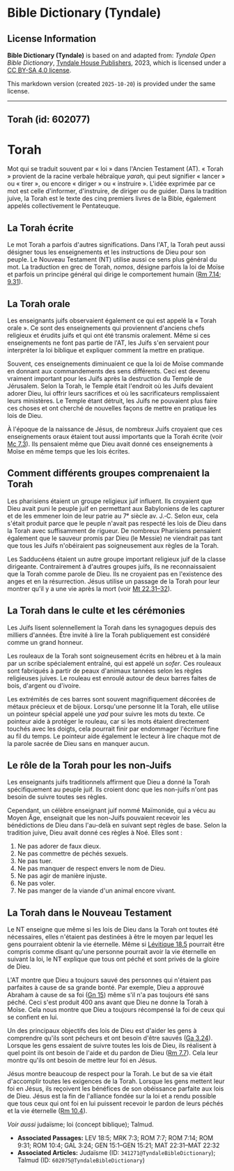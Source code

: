 # Bible Dictionary (Tyndale)

## License Information

**Bible Dictionary (Tyndale)** is based on and adapted from: _Tyndale Open Bible Dictionary_, [Tyndale House Publishers](https://tyndaleopenresources.com/), 2023, which is licensed under a [CC BY-SA 4.0 license](https://creativecommons.org/licenses/by-sa/4.0/legalcode.en).

This markdown version (created `2025-10-20`) is provided under the same license.



--------------------------------

## Torah (id: 602077)

Torah
=====

Mot qui se traduit souvent par « loi » dans l'Ancien Testament (AT). « Torah » provient de la racine verbale hébraïque *yarah*, qui peut signifier « lancer » ou « tirer », ou encore « diriger » ou « instruire ». L'idée exprimée par ce mot est celle d'informer, d'instruire, de diriger ou de guider. Dans la tradition juive, la Torah est le texte des cinq premiers livres de la Bible, également appelés collectivement le Pentateuque.

La Torah écrite
---------------

Le mot Torah a parfois d'autres significations. Dans l'AT, la Torah peut aussi désigner tous les enseignements et les instructions de Dieu pour son peuple. Le Nouveau Testament (NT) utilise aussi ce sens plus général du mot. La traduction en grec de Torah, *nomos*, désigne parfois la loi de Moïse et parfois un principe général qui dirige le comportement humain ([Rm 7\.14](https://ref.ly/Rom7:14); [9\.31](https://ref.ly/Rom9:31)).

**La Torah orale**
------------------

Les enseignants juifs observaient également ce qui est appelé la « Torah orale ». Ce sont des enseignements qui proviennent d'anciens chefs religieux et érudits juifs et qui ont été transmis oralement. Même si ces enseignements ne font pas partie de l'AT, les Juifs s'en servaient pour interpréter la loi biblique et expliquer comment la mettre en pratique.

Souvent, ces enseignements diminuaient ce que la loi de Moïse commande en donnant aux commandements des sens différents. Ceci est devenu vraiment important pour les Juifs après la destruction du Temple de Jérusalem. Selon la Torah, le Temple était l'endroit où les Juifs devaient adorer Dieu, lui offrir leurs sacrifices et où les sacrificateurs remplissaient leurs ministères. Le Temple étant détruit, les Juifs ne pouvaient plus faire ces choses et ont cherché de nouvelles façons de mettre en pratique les lois de Dieu.

À l'époque de la naissance de Jésus, de nombreux Juifs croyaient que ces enseignements oraux étaient tout aussi importants que la Torah écrite (voir [Mc 7\.3](https://ref.ly/Mark7:3)). Ils pensaient même que Dieu avait donné ces enseignements à Moïse en même temps que les lois écrites.

Comment différents groupes comprenaient la Torah
------------------------------------------------

Les pharisiens étaient un groupe religieux juif influent. Ils croyaient que Dieu avait puni le peuple juif en permettant aux Babyloniens de les capturer et de les emmener loin de leur patrie au 7ᵉ siècle av. J.‑C. Selon eux, cela s'était produit parce que le peuple n'avait pas respecté les lois de Dieu dans la Torah avec suffisamment de rigueur. De nombreux Pharisiens pensaient également que le sauveur promis par Dieu (le Messie) ne viendrait pas tant que tous les Juifs n'obéiraient pas soigneusement aux règles de la Torah.

Les Sadducéens étaient un autre groupe important religieux juif de la classe dirigeante. Contrairement à d'autres groupes juifs, ils ne reconnaissaient que la Torah comme parole de Dieu. Ils ne croyaient pas en l'existence des anges et en la résurrection. Jésus utilise un passage de la Torah pour leur montrer qu'il y a une vie après la mort (voir [Mt 22\.31–32](https://ref.ly/Matt22:31-Matt22:32)).

**La Torah dans le culte et les cérémonies**
--------------------------------------------

Les Juifs lisent solennellement la Torah dans les synagogues depuis des milliers d'années. Être invité à lire la Torah publiquement est considéré comme un grand honneur.

Les rouleaux de la Torah sont soigneusement écrits en hébreu et à la main par un scribe spécialement entraîné, qui est appelé un *sofer*. Ces rouleaux sont fabriqués à partir de peaux d'animaux tannées selon les règles religieuses juives. Le rouleau est enroulé autour de deux barres faites de bois, d'argent ou d'ivoire.

Les extrémités de ces barres sont souvent magnifiquement décorées de métaux précieux et de bijoux. Lorsqu'une personne lit la Torah, elle utilise un pointeur spécial appelé une *yad* pour suivre les mots du texte. Ce pointeur aide à protéger le rouleau, car si les mots étaient directement touchés avec les doigts, cela pourrait finir par endommager l'écriture fine au fil du temps. Le pointeur aide également le lecteur à lire chaque mot de la parole sacrée de Dieu sans en manquer aucun.

Le rôle de la Torah pour les non\-Juifs
---------------------------------------

Les enseignants juifs traditionnels affirment que Dieu a donné la Torah spécifiquement au peuple juif. Ils croient donc que les non\-juifs n'ont pas besoin de suivre toutes ses règles.

Cependant, un célèbre enseignant juif nommé Maïmonide, qui a vécu au Moyen Âge, enseignait que les non\-Juifs pouvaient recevoir les bénédictions de Dieu dans l'au\-delà en suivant sept règles de base. Selon la tradition juive, Dieu avait donné ces règles à Noé. Elles sont :

1. Ne pas adorer de faux dieux.
2. Ne pas commettre de péchés sexuels.
3. Ne pas tuer.
4. Ne pas manquer de respect envers le nom de Dieu.
5. Ne pas agir de manière injuste.
6. Ne pas voler.
7. Ne pas manger de la viande d'un animal encore vivant.

La Torah dans le Nouveau Testament
----------------------------------

Le NT enseigne que même si les lois de Dieu dans la Torah ont toutes été nécessaires, elles n'étaient pas destinées à être le moyen par lequel les gens pourraient obtenir la vie éternelle. Même si [Lévitique 18\.5](https://ref.ly/Lev18:5) pourrait être compris comme disant qu'une personne pourrait avoir la vie éternelle en suivant la loi, le NT explique que tous ont péché et sont privés de la gloire de Dieu.

L'AT montre que Dieu a toujours sauvé des personnes qui n'étaient pas parfaites à cause de sa grande bonté. Par exemple, Dieu a approuvé Abraham à cause de sa foi ([Gn 15](https://ref.ly/Gen15:1-Gen15:21)) même s'il n'a pas toujours été sans péché. Ceci s'est produit 400 ans avant que Dieu ne donne la Torah à Moïse. Cela nous montre que Dieu a toujours récompensé la foi de ceux qui se confient en lui.

Un des principaux objectifs des lois de Dieu est d'aider les gens à comprendre qu'ils sont pécheurs et ont besoin d'être sauvés ([Ga 3\.24](https://ref.ly/Gal3:24)). Lorsque les gens essaient de suivre toutes les lois de Dieu, ils réalisent à quel point ils ont besoin de l'aide et du pardon de Dieu ([Rm 7\.7](https://ref.ly/Rom7:7)). Cela leur montre qu'ils ont besoin de mettre leur foi en Jésus.

Jésus montre beaucoup de respect pour la Torah. Le but de sa vie était d'accomplir toutes les exigences de la Torah. Lorsque les gens mettent leur foi en Jésus, ils reçoivent les bénéfices de son obéissance parfaite aux lois de Dieu. Jésus est la fin de l'alliance fondée sur la loi et a rendu possible que tous ceux qui ont foi en lui puissent recevoir le pardon de leurs péchés et la vie éternelle ([Rm 10\.4](https://ref.ly/Rom10:4)).

*Voir aussi* judaïsme; loi (concept biblique); Talmud.

* **Associated Passages:** LEV 18:5; MRK 7:3; ROM 7:7; ROM 7:14; ROM 9:31; ROM 10:4; GAL 3:24; GEN 15:1–GEN 15:21; MAT 22:31–MAT 22:32
* **Associated Articles:** Judaïsme (ID: `341271@TyndaleBibleDictionary`); Talmud (ID: `602075@TyndaleBibleDictionary`)

